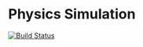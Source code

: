 # Physics Simulation

[![Build Status](https://travis-ci.org/sjohnsonaz/physics-simulation.svg?branch=master)](https://travis-ci.org/sjohnsonaz/physics-simulation)
